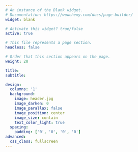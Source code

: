 ```yaml
---
# An instance of the Blank widget.
# Documentation: https://wowchemy.com/docs/page-builder/
widget: blank

# Activate this widget? true/false
active: true

# This file represents a page section.
headless: false

# Order that this section appears on the page.
weight: 20

title:
subtitle:

design:
  columns: '1'
  background:
    image: header.jpg
    image_darken: 0
    image_parallax: false
    image_position: center
    image_size: contain
    text_color_light: true
  spacing:
    padding: ['0', '0', '0', '0']
advanced:
  css_class: fullscreen
---
```

